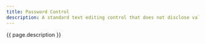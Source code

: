 ```yaml
---
title: Password Control
description: A standard text editing control that does not disclose values entered into the control
---
```


{{ page.description }}